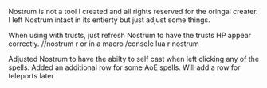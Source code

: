 Nostrum is not a tool I created and all rights reserved for the oringal creater.
I left Nostrum intact in its entierty but just adjust some things.

When using with trusts, just refresh Nostrum to have the trusts HP appear correctly.
//nostrum r
or in a macro 
/console lua r nostrum

Adjusted Nostrum to have the abilty to self cast when left clicking any of the spells.
Added an additional row for some AoE spells.
Will add a row for teleports later
